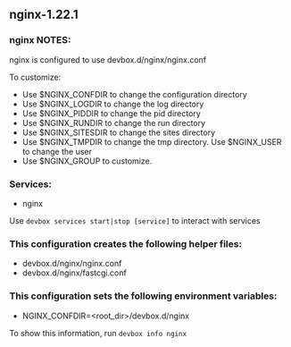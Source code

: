 ## nginx-1.22.1

### nginx NOTES:
nginx is configured to use devbox.d/nginx/nginx.conf

To customize:
* Use $NGINX_CONFDIR to change the configuration directory
* Use $NGINX_LOGDIR to change the log directory
* Use $NGINX_PIDDIR to change the pid directory
* Use $NGINX_RUNDIR to change the run directory
* Use $NGINX_SITESDIR to change the sites directory
* Use $NGINX_TMPDIR to change the tmp directory. Use $NGINX_USER to change the user
* Use $NGINX_GROUP to customize.

### Services:
* nginx

Use `devbox services start|stop [service]` to interact with services

### This configuration creates the following helper files:
* devbox.d/nginx/nginx.conf
* devbox.d/nginx/fastcgi.conf

### This configuration sets the following environment variables:
* NGINX_CONFDIR=<root_dir>/devbox.d/nginx

To show this information, run `devbox info nginx`

